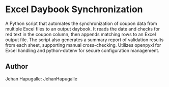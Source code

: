 # Excel Daybook Synchronization

A Python script that automates the synchronization of coupon data from multiple Excel files to an output daybook. It reads the date and checks for red text in the coupon column, then appends matching rows to an Excel output file. The script also generates a summary report of validation results from each sheet, supporting manual cross-checking. Utilizes openpyxl for Excel handling and python-dotenv for secure configuration management.

## Author
Jehan Hapugalle: JehanHapugalle
